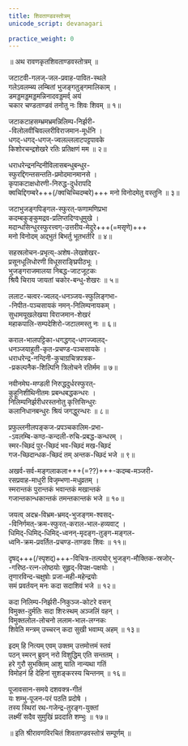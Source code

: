 ```yaml
---
title: शिवताण्डवस्तोत्रम्  
unicode_script: devanagari  
  
practice_weight: 0  
---
```


॥ अथ रावणकृतशिवताण्डवस्तोत्रम् ॥  


जटाटवी-गलज्-जल-प्रवाह-पावित-स्थले  
  गलेऽवलम्ब्य लम्बितां भुजङ्गतुङ्गमालिकाम् ।  
डमड्डमड्डमड्डमन्निनादवड्डमर्व् अयं  
  चकार चण्डताण्डवं तनोतु नः शिवः शिवम् ॥ १॥  

जटाकटाहसम्भ्रमभ्रमन्निलिम्प-निर्झरी-  
     -विलोलवीचिवल्लरीविराजमान-मूर्धनि ।  
धगद्-धगद्-धगज्-ज्वलल्ललाटपट्टपावके  
      किशोरचन्द्रशेखरे रतिः प्रतिक्षणं मम ॥ २॥  

धराधरेन्द्रनन्दिनीविलासबन्धुबन्धुर-  
      स्फुरद्दिगन्तसन्तति-प्रमोदमानमानसे ।  
कृपाकटाक्षधोरणी-निरुद्ध-दुर्धरापदि  
      क्वचिद्दिगम्बरे+++(/क्वचिच्चिदम्बरे)+++ मनो विनोदमेतु वस्तुनि ॥ ३॥  

जटाभुजङ्गपिङ्गल-स्फुरत्-फणामणिप्रभा  
      कदम्बकुङ्कुमद्रव-प्रलिप्तदिग्वधूमुखे ।  
मदान्धसिन्धुरस्फुरत्त्वग्-उत्तरीय-मेदुरे+++(=मसृणे)+++  
     मनो विनोदम् अद्भुतं बिभर्तु भूतभर्तरि ॥ ४॥  

सहस्रलोचन-प्रभृत्य्-अशेष-लेखशेखर-  
     प्रसूनधूलिधोरणी विधूसराङ्घ्रिपीठभूः ।  
भुजङ्गराजमालया निबद्ध-जाटजूटकः  
     श्रियै चिराय जायतां चकोर-बन्धु-शेखरः ॥ ५॥  

ललाट-चत्वर-ज्वलद्-धनञ्जय-स्फुलिङ्गभा-  
    -निपीत-पञ्चसायकं नमन्-निलिम्पनायकम् ।  
सुधामयूखलेखया विराजमान-शेखरं  
     महाकपालि-सम्पदेशिरो-जटालमस्तु नः  ॥ ६॥  

कराल-भालपट्टिका-धगद्धगद्-धगज्ज्वलद्-  
     धनञ्जयाहुती-कृत-प्रचण्ड-पञ्चसायके ।  
धराधरेन्द्र-नन्दिनी-कुचाग्रचित्रपत्रक-  
    -प्रकल्पनैक-शिल्पिनि त्रिलोचने रतिर्मम ॥ ७॥  

नवीनमेघ-मण्डली निरुद्धदुर्धरस्फुरत्-  
     कुहूनिशीथिनीतमः प्रबन्धबद्धकन्धरः ।  
निलिम्पनिर्झरीधरस्तनोतु कृत्तिसिन्धुरः  
     कलानिधानबन्धुरः श्रियं जगद्धुरन्धरः ॥ ८॥  

प्रफुल्लनीलपङ्कज-प्रपञ्चकालिम-प्रभा-  
    -ऽवलम्बि-कण्ठ-कन्दली-रुचि-प्रबद्ध-कन्धरम् ।  
स्मर-च्छिदं पुर-च्छिदं भव-च्छिदं मख-च्छिदं  
     गज-च्छिदान्धक-च्छिदं तम् अन्तक-च्छिदं भजे ॥ ९॥  

अखर्व-सर्व-मङ्गलाकला+++(=??)+++-कदम्ब-मञ्जरी-  
     रसप्रवाह-माधुरी विजृम्भणा-मधुव्रतम् ।  
स्मरान्तकं पुरान्तकं भवान्तकं मखान्तकं  
     गजान्तकान्धकान्तकं तमन्तकान्तकं भजे ॥ १०॥  

जयत्व् अदभ्र-विभ्रम-भ्रमद्-भुजङ्गम-श्वसद्-  
    -विनिर्गमत्-क्रम-स्फुरत्-कराल-भाल-हव्यवाट् ।  
धिमिद्-धिमिद्-धिमिद्-ध्वनन्-मृदङ्ग-तुङ्ग-मङ्गल-  
     ध्वनि-क्रम-प्रवर्तित-प्रचण्ड-ताण्डवः शिवः ॥ ११॥  

दृषद्+++(/स्पृशद्)+++-विचित्र-तल्पयोर् भुजङ्ग-मौक्तिक-स्रजोर्-  
    -गरिष्ठ-रत्न-लोष्ठयोः सुहृद्-विपक्ष-पक्षयोः ।  
तृणारविन्द-चक्षुषोः प्रजा-मही-महेन्द्रयोः  
     समं प्रवर्तयन् मनः कदा सदाशिवं भजे ॥ १२॥  

कदा निलिम्प-निर्झरी-निकुञ्ज-कोटरे वसन्  
     विमुक्त-दुर्मतिः सदा शिरःस्थम् अञ्जलिं वहन् ।  
विमुक्तलोल-लोचनो ललाम-भाल-लग्नकः  
     शिवेति मन्त्रम् उच्चरन् कदा सुखी भवाम्य् अहम् ॥ १३॥  

इदम् हि नित्यम् एवम् उक्तम् उत्तमोत्तमं स्तवं  
     पठन् स्मरन् ब्रुवन् नरो विशुद्धिम् एति सन्ततम् ।  
हरे गुरौ सुभक्तिम् आशु याति नान्यथा गतिं  
     विमोहनं हि देहिनां सुशङ्करस्य चिन्तनम् ॥ १६॥  

पूजावसान-समये दशवक्त्र-गीतं  
     यः शम्भु-पूजन-परं पठति प्रदोषे ।  
तस्य स्थिरां रथ-गजेन्द्र-तुरङ्ग-युक्तां  
     लक्ष्मीं सदैव  सुमुखिं प्रददाति शम्भुः ॥ १७॥  

   ॥ इति श्रीरावणविरचितं शिवताण्डवस्तोत्रं सम्पूर्णम् ॥  

